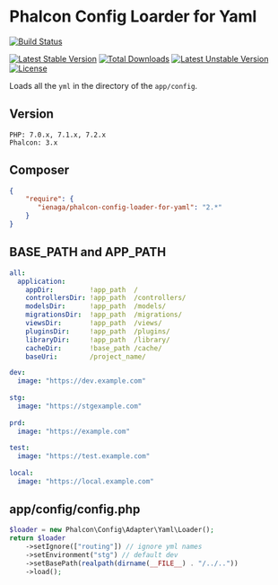 # Phalcon Config Loarder for Yaml


[![Build Status](https://travis-ci.org/ienaga/PhalconConfig.svg?branch=master)](https://travis-ci.org/ienaga/PhalconConfig)


[![Latest Stable Version](https://poser.pugx.org/ienaga/phalcon-config-loader-for-yaml/v/stable)](https://packagist.org/packages/ienaga/phalcon-config-loader-for-yaml) [![Total Downloads](https://poser.pugx.org/ienaga/phalcon-config-loader-for-yaml/downloads)](https://packagist.org/packages/ienaga/phalcon-config-loader-for-yaml) [![Latest Unstable Version](https://poser.pugx.org/ienaga/phalcon-config-loader-for-yaml/v/unstable)](https://packagist.org/packages/ienaga/phalcon-config-loader-for-yaml) [![License](https://poser.pugx.org/ienaga/phalcon-config-loader-for-yaml/license)](https://packagist.org/packages/ienaga/phalcon-config-loader-for-yaml)


Loads all the `yml` in the directory of the `app/config`.


## Version
```
PHP: 7.0.x, 7.1.x, 7.2.x
Phalcon: 3.x
```


## Composer

```json
{
    "require": {
       "ienaga/phalcon-config-loader-for-yaml": "2.*"
    }
}
```


## BASE_PATH and APP_PATH

```yaml
all:
  application:
    appDir:         !app_path  /
    controllersDir: !app_path  /controllers/
    modelsDir:      !app_path  /models/
    migrationsDir:  !app_path  /migrations/
    viewsDir:       !app_path  /views/
    pluginsDir:     !app_path  /plugins/
    libraryDir:     !app_path  /library/
    cacheDir:       !base_path /cache/
    baseUri:        /project_name/

dev:
  image: "https://dev.example.com"
  
stg:
  image: "https://stgexample.com"
  
prd:
  image: "https://example.com"
  
test:
  image: "https://test.example.com"
  
local:
  image: "https://local.example.com"
```


## app/config/config.php

```php
$loader = new Phalcon\Config\Adapter\Yaml\Loader();
return $loader
    ->setIgnore(["routing"]) // ignore yml names
    ->setEnvironment("stg") // default dev
    ->setBasePath(realpath(dirname(__FILE__) . "/../.."))
    ->load();
```


